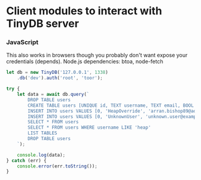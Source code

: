 # Client modules to interact with TinyDB server

### JavaScript
This also works in browsers though you probably don't want expose your credentials (depends).
Node.js dependencies: btoa, node-fetch
```js
let db = new TinyDB('127.0.0.1', 1338)
    .db('dev').auth('root', 'toor');

try {
    let data = await db.query(`
        DROP TABLE users
        CREATE TABLE users [UNIQUE id, TEXT username, TEXT email, BOOL admin]
        INSERT INTO users VALUES [0, 'HeapOverride', 'arran.bishop89@aol.com', true]
        INSERT INTO users VALUES [0, 'UnknownUser', 'unknown.user@example.com', false]
        SELECT * FROM users
        SELECT * FROM users WHERE username LIKE 'heap'
        LIST TABLES
        DROP TABLE users
    `);

    console.log(data);
} catch (err) {
    console.error(err.toString());
}
```
